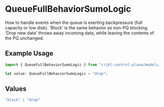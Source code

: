 # QueueFullBehaviorSumoLogic

How to handle events when the queue is exerting backpressure (full capacity or low disk). 'Block' is the same behavior as non-PQ blocking. 'Drop new data' throws away incoming data, while leaving the contents of the PQ unchanged.

## Example Usage

```typescript
import { QueueFullBehaviorSumoLogic } from "cribl-control-plane/models/operations";

let value: QueueFullBehaviorSumoLogic = "drop";
```

## Values

```typescript
"block" | "drop"
```